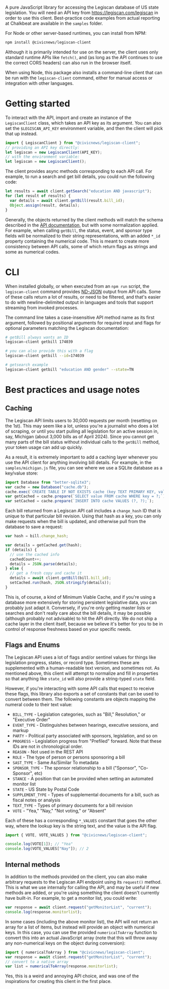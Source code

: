 A pure JavaScript library for accessing the Legiscan database of US state legislation. You will need an API key from https://legiscan.com/legiscan in order to use this client. Best-practice code examples from actual reporting at Chalkbeat are available in the `samples` folder.

For Node or other server-based runtimes, you can install from NPM:

```sh
npm install @civicnews/legiscan-client
```

Although it is primarily intended for use on the server, the client uses only standard runtime APIs like `fetch()`, and (as long as the API continues to use the correct CORS headers) can also run in the browser itself.

When using Node, this package also installs a command-line client that can be run with the `legiscan-client` command, either for manual access or integration with other languages.

# Getting started

To interact with the API, import and create an instance of the `LegiscanClient` class, which takes an API key as its argument. You can also set the `$LEGISCAN_API_KEY` environment variable, and then the client will pick that up instead.

```js
import { LegiscanClient } from "@civicnews/legiscan-client";
// providing an API key directly:
let legiscan = new LegiscanClient(API_KEY);
// with the environment variable:
let legiscan = new LegiscanClient();
```

The client provides async methods corresponding to each API call. For example, to run a search and get bill details, you could run the following code:

```js
let results = await client.getSearch("education AND javascript");
for (let result of results) {
  var details = await client.getBill(result.bill_id);
  Object.assign(result, details);
}
```

Generally, the objects returned by the client methods will match the schema described in the [API documentation](https://legiscan.com/misc/LegiScan_API_User_Manual.pdf), but with some normalization applied. For example, when calling `getBill`, the status, event, and sponsor type fields will be normalized to their string representations, with an added `*_id` property containing the numerical code. This is meant to create more consistency between API calls, some of which return flags as strings and some as numerical codes.

# CLI

When installed globally, or when executed from an `npm run` script, the `legiscan-client` command provides [ND-JSON](https://github.com/ndjson/ndjson-spec) output from API calls. Some of these calls return a lot of results, or need to be filtered, and that's easier to do with newline-delimited output in languages and tools that support streaming from invoked processes.

The command line takes a case-insensitive API method name as its first argument, followed by positional arguments for required input and flags for optional parameters matching the Legiscan documentation:

```sh
# getBill always wants an ID
legiscan-client getbill 174039

# you can also provide this with a flag
legiscan-client getbill --id=174039

# getsearch example
legiscan-client getbill "education AND gender" --state=TN
```

# Best practices and usage notes

## Caching

The Legiscan API limits users to 30,000 requests per month (resetting on the 1st). This may seem like a lot, unless you're a journalist who does a lot of scraping, or until you start pulling all legislation for an active session in, say, Michigan (about 3,000 bills as of April 2024). Since you cannot get many parts of the bill status without individual calls to the `getBill` method, your token usage can add up quickly.

As a result, it is extremely important to add a caching layer whenever you use the API client for anything involving bill details. For example, in the `samples/michigan.js` file, you can see where we use a SQLite database as a key/value store:

```js
import Database from "better-sqlite3";
var cache = new Database("cache.db");
cache.exec(`CREATE TABLE IF NOT EXISTS cache (key TEXT PRIMARY KEY, value TEXT);`);
var getCached = cache.prepare(`SELECT value FROM cache WHERE key = ?;`).pluck();
var setCached = cache.prepare(`INSERT INTO cache VALUES (?, ?);`);
```

Each bill returned from a Legiscan API call includes a `change_hash` ID that is unique to that particular bill revision. Using that hash as a key, you can only make requests when the bill is updated, and otherwise pull from the database to save a request:

```js
var hash = bill.change_hash;

var details = getCached.get(hash);
if (details) {
  // use the cached info
  cachedCount++;
  details = JSON.parse(details);
} else {
  // get a fresh copy and cache it
  details = await client.getBill(bill.bill_id);
  setCached.run(hash, JSON.stringify(details));
}
```

This is, of course, a kind of Minimum Viable Cache, and if you're using a database more extensively for storing persistent legislative data, you can probably just adapt it. Conversely, if you're only getting master lists or searches and don't really care about the bill details, it may be possible (although probably not advisable) to hit the API directly. We do not ship a cache layer in the client itself, because we believe it's better for you to be in control of response freshness based on your specific needs.

## Flags and Enums

The Legiscan API uses a lot of flags and/or sentinel values for things like legislation progress, states, or record type. Sometimes these are supplemented with a human-readable text version, and sometimes not. As mentioned above, this client will attempt to normalize and fill in properties so that anything like `state_id` will also provide a string-typed `state` field.

However, if you're interacting with some API calls that expect to receive these flags, this library also exports a set of constants that can be used to convert between them. The following constants are objects mapping the numeral code to their text value:

* `BILL_TYPE` - Legislation categories, such as "Bill," Resolution," or "Executive Order"
* `EVENT_TYPE` - Distinguishes between hearings, executive sessions, and markup
* `PARTY` - Political party associated with sponsors, legislation, and so on
* `PROGRESS` - Legislation progress from "Prefiled" forward. Note that these IDs are not in chronological order.
* `REASON` - Not used in the REST API
* `ROLE` - The type of person or persons sponsoring a bill
* `SAST_TYPE` - Same As/Similar To metadata
* `SPONSOR_TYPE` - The sponsor relationship to a bill ("Sponsor", "Co-Sponsor", etc)
* `STANCE` - A position that can be provided when setting an automated monitor list
* `STATE` - US State by Postal Code
* `SUPPLEMENT_TYPE` - Types of supplemental documents for a bill, such as fiscal notes or analysis
* `TEXT_TYPE` - Types of primary documents for a bill revision
* `VOTE` - "Yea," "Nay," "Not voting," or "Absent"

Each of these has a corresponding `*_VALUES` constant that goes the other way, where the lookup key is the string text, and the value is the API flag.

```js
import { VOTE, VOTE_VALUES } from "@civicnews/legiscan-client";

console.log(VOTE[1]); // "Yea"
console.log(VOTE_VALUES["Nay"]); // 2
```

## Internal methods

In addition to the methods provided on the client, you can also make arbitrary requests to the Legiscan API endpoint using its `request()` method. This is what we use internally for calling the API, and may be useful if new methods are added, or you're using something the client doesn't currently have built-in. For example, to get a monitor list, you could write:

```js
var response = await client.request("getMonitorList", "current");
console.log(response.monitorlist);
```

In some cases (including the above monitor list), the API will not return an array for a list of items, but instead will provide an object with numerical keys. In this case, you can use the provided `numericalToArray` function to convert this into an actual JavaScript array (note that this will throw away any non-numerical keys on the object during conversion):

```js
import { numericalToArray } from "@civicnews/legiscan-client";
var response = await client.request("getMonitorList", "current");
// convert to a native array
var list = numericalToArray(response.monitorlist);
```

Yes, this is a weird and annoying API choice, and was one of the inspirations for creating this client in the first place.